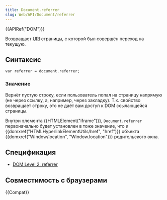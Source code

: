 ```yaml
---
title: Document.referrer
slug: Web/API/Document/referrer
---
```


{{APIRef("DOM")}}

Возвращает [URI](http://www.w3.org/Addressing/#background) страницы, с которой был совершён переход на текущую.

## Синтаксис

```
var referrer = document.referrer;
```

### Значение

Вернёт пустую строку, если пользователь попал на страницу напрямую (не через ссылку, а, например, через закладку). Т.к. свойство возвращает строку, это не даёт вам доступ к DOM ссылающейся страницы.

Внутри элемента {{HTMLElement("iframe")}}, `Document.referrer` первоначально будет установлен в тоже значение, что и {{domxref("HTMLHyperlinkElementUtils/href", "href")}} объекта {{domxref("Window/location", "Window.location")}} родительского окна.

## Спецификация

- [DOM Level 2: referrer](http://www.w3.org/TR/DOM-Level-2-HTML/html.html#ID-95229140)

## Совместимость с браузерами

{{Compat}}
